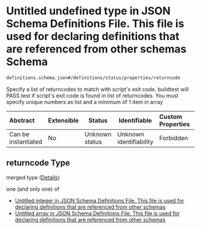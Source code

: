 # Untitled undefined type in JSON Schema Definitions File. This file is used for declaring definitions that are referenced from other schemas Schema

```txt
definitions.schema.json#/definitions/status/properties/returncode
```

Specify a list of returncodes to match with script's exit code. buildtest will PASS test if script's exit code is found in list of returncodes. You must specify unique numbers as list and a minimum of 1 item in array


| Abstract            | Extensible | Status         | Identifiable            | Custom Properties | Additional Properties | Access Restrictions | Defined In                                                                         |
| :------------------ | ---------- | -------------- | ----------------------- | :---------------- | --------------------- | ------------------- | ---------------------------------------------------------------------------------- |
| Can be instantiated | No         | Unknown status | Unknown identifiability | Forbidden         | Allowed               | none                | [definitions.schema.json\*](../out/definitions.schema.json "open original schema") |

## returncode Type

merged type ([Details](definitions-definitions-int_or_list.md))

one (and only one) of

-   [Untitled integer in JSON Schema Definitions File. This file is used for declaring definitions that are referenced from other schemas](definitions-definitions-int_or_list-oneof-0.md "check type definition")
-   [Untitled array in JSON Schema Definitions File. This file is used for declaring definitions that are referenced from other schemas](definitions-definitions-list_of_ints.md "check type definition")
